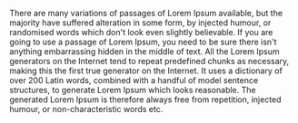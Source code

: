 There are many variations of passages of Lorem Ipsum available, but the
 majority have suffered alteration in some form, by injected humour, or
  randomised words which don't look even slightly believable. If you
are going to use a passage of Lorem Ipsum, you need to be sure there
 isn't anything embarrassing hidden in the middle of text. All the
  Lorem Ipsum generators on the Internet tend to repeat predefined 
  chunks as necessary, making this the first true generator on the
  Internet. It uses a dictionary of over 200 Latin words, combined with
   a handful of model sentence structures, to generate Lorem Ipsum 
   which looks reasonable. The generated Lorem Ipsum is therefore 
   always free from repetition, injected humour, or non-characteristic 
   words etc. 